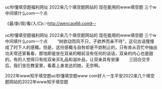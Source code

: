 uc秒懂填空题福利网址
2022来几个填空题网站的
现在能用的www填空题
三个w中间填什么com一个点


《最/新/观/看/入/口👉http://wencao66.com》--

uc秒懂填空题福利网址
2022来几个填空题网站的
现在能用的www填空题
三个w中间填什么com一个点
　　“树欲动而风不只，子欲养而亲不待”，这句古话慢慢成了时下人的感概。但是，这份感概与自咎却是不妨制止的，只有肯从百忙中抽出功夫常还家看看，那怕即是坐在双亲的眼前没有任何的谈话，双亲的内心也是甜的。有的人觉得只有给双亲买礼品和滋补品，让双亲具有安康
　　三回合交手后，我们坐在教室里，看着上身发达的她，无奈啊。





2022年www知乎填空题uc秒懂填空题www com好人一生平安2022来几个填空题网站的2022年www知乎填空题
